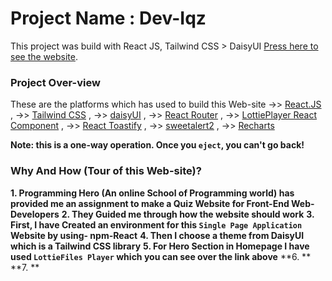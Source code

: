 # Project Name : Dev-Iqz

This project was build with React JS, Tailwind CSS > DaisyUI [Press here to see the website](https://as9-arifuddin-dev-iqz.netlify.app/).

### Project Over-view

These are the platforms which has used to build this Web-site 
->> [React.JS](https://reactjs.org/) ,
->> [Tailwind CSS](https://tailwindcss.com/docs/guides/create-react-app) ,
->> [daisyUI](https://daisyui.com/docs/install/) ,
->> [React Router](https://reactrouter.com/en/main) ,
->> [LottiePlayer React Component](https://github.com/LottieFiles/lottie-react) ,
->> [React Toastify](https://www.npmjs.com/package/react-toastify) ,
->> [sweetalert2](https://sweetalert2.github.io/#themes) ,
->> [Recharts](https://recharts.org/en-US/guide/installation)

**Note: this is a one-way operation. Once you `eject`, you can't go back!**

### Why And How (Tour of this Web-site)?

**1. Programming Hero (An online School of Programming world) has provided me an assignment to make a Quiz Website for Front-End Web-Developers**
**2. They Guided me through how the website should work**
**3. First, I have Created an environment for this `Single Page Application` Website by using- npm-React**
**4. Then I choose a theme from DaisyUI which is a Tailwind CSS library**
**5. For Hero Section in Homepage I have used `LottieFiles Player` which you can see over the link above**
**6. **
**7. **